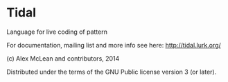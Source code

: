 Tidal
=====

Language for live coding of pattern

For documentation, mailing list and more info see here:
  http://tidal.lurk.org/

(c) Alex McLean and contributors, 2014

Distributed under the terms of the GNU Public license version 3 (or
later).

